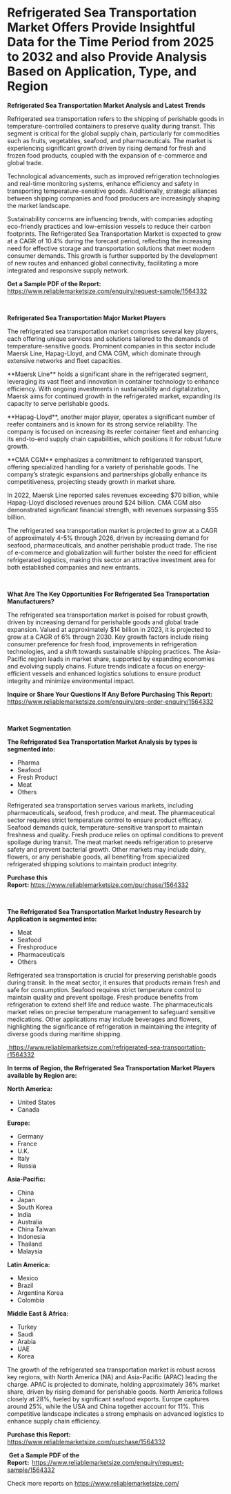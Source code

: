 <p><h1>Refrigerated Sea Transportation Market Offers Provide Insightful Data for the Time Period from 2025 to 2032 and also Provide Analysis Based on Application, Type, and Region</h1></p><p><strong>Refrigerated Sea Transportation Market Analysis and Latest Trends</strong></p>
<p><p>Refrigerated sea transportation refers to the shipping of perishable goods in temperature-controlled containers to preserve quality during transit. This segment is critical for the global supply chain, particularly for commodities such as fruits, vegetables, seafood, and pharmaceuticals. The market is experiencing significant growth driven by rising demand for fresh and frozen food products, coupled with the expansion of e-commerce and global trade. </p><p>Technological advancements, such as improved refrigeration technologies and real-time monitoring systems, enhance efficiency and safety in transporting temperature-sensitive goods. Additionally, strategic alliances between shipping companies and food producers are increasingly shaping the market landscape. </p><p>Sustainability concerns are influencing trends, with companies adopting eco-friendly practices and low-emission vessels to reduce their carbon footprints. The Refrigerated Sea Transportation Market is expected to grow at a CAGR of 10.4% during the forecast period, reflecting the increasing need for effective storage and transportation solutions that meet modern consumer demands. This growth is further supported by the development of new routes and enhanced global connectivity, facilitating a more integrated and responsive supply network.</p></p>
<p><strong>Get a Sample PDF of the Report:&nbsp;</strong> <a href="https://www.reliablemarketsize.com/enquiry/request-sample/1564332?utm_campaign=2799&utm_medium=2&utm_source=Github&utm_content=ia&utm_term=09032025&utm_id=refrigerated-sea-transportation">https://www.reliablemarketsize.com/enquiry/request-sample/1564332</a></p>
<p>&nbsp;</p>
<p><strong>Refrigerated Sea Transportation Major Market Players</strong></p>
<p><p>The refrigerated sea transportation market comprises several key players, each offering unique services and solutions tailored to the demands of temperature-sensitive goods. Prominent companies in this sector include Maersk Line, Hapag-Lloyd, and CMA CGM, which dominate through extensive networks and fleet capacities.</p><p>**Maersk Line** holds a significant share in the refrigerated segment, leveraging its vast fleet and innovation in container technology to enhance efficiency. With ongoing investments in sustainability and digitalization, Maersk aims for continued growth in the refrigerated market, expanding its capacity to serve perishable goods.</p><p>**Hapag-Lloyd**, another major player, operates a significant number of reefer containers and is known for its strong service reliability. The company is focused on increasing its reefer container fleet and enhancing its end-to-end supply chain capabilities, which positions it for robust future growth.</p><p>**CMA CGM** emphasizes a commitment to refrigerated transport, offering specialized handling for a variety of perishable goods. The company’s strategic expansions and partnerships globally enhance its competitiveness, projecting steady growth in market share.</p><p>In 2022, Maersk Line reported sales revenues exceeding $70 billion, while Hapag-Lloyd disclosed revenues around $24 billion. CMA CGM also demonstrated significant financial strength, with revenues surpassing $55 billion. </p><p>The refrigerated sea transportation market is projected to grow at a CAGR of approximately 4-5% through 2026, driven by increasing demand for seafood, pharmaceuticals, and another perishable product trade. The rise of e-commerce and globalization will further bolster the need for efficient refrigerated logistics, making this sector an attractive investment area for both established companies and new entrants.</p></p>
<p>&nbsp;</p>
<p><strong>What Are The Key Opportunities For Refrigerated Sea Transportation Manufacturers?</strong></p>
<p><p>The refrigerated sea transportation market is poised for robust growth, driven by increasing demand for perishable goods and global trade expansion. Valued at approximately $14 billion in 2023, it is projected to grow at a CAGR of 6% through 2030. Key growth factors include rising consumer preference for fresh food, improvements in refrigeration technologies, and a shift towards sustainable shipping practices. The Asia-Pacific region leads in market share, supported by expanding economies and evolving supply chains. Future trends indicate a focus on energy-efficient vessels and enhanced logistics solutions to ensure product integrity and minimize environmental impact.</p></p>
<p><strong>Inquire or Share Your Questions If Any Before Purchasing This Report:</strong> <a href="https://www.reliablemarketsize.com/enquiry/pre-order-enquiry/1564332?utm_campaign=2799&utm_medium=2&utm_source=Github&utm_content=ia&utm_term=09032025&utm_id=refrigerated-sea-transportation">https://www.reliablemarketsize.com/enquiry/pre-order-enquiry/1564332</a></p>
<p>&nbsp;</p>
<p><strong>Market Segmentation</strong></p>
<p><strong>The Refrigerated Sea Transportation Market Analysis by types is segmented into:</strong></p>
<p><ul><li>Pharma</li><li>Seafood</li><li>Fresh Product</li><li>Meat</li><li>Others</li></ul></p>
<p><p>Refrigerated sea transportation serves various markets, including pharmaceuticals, seafood, fresh produce, and meat. The pharmaceutical sector requires strict temperature control to ensure product efficacy. Seafood demands quick, temperature-sensitive transport to maintain freshness and quality. Fresh produce relies on optimal conditions to prevent spoilage during transit. The meat market needs refrigeration to preserve safety and prevent bacterial growth. Other markets may include dairy, flowers, or any perishable goods, all benefiting from specialized refrigerated shipping solutions to maintain product integrity.</p></p>
<p><strong>Purchase this Report:&nbsp;</strong><a href="https://www.reliablemarketsize.com/purchase/1564332?utm_campaign=2799&utm_medium=2&utm_source=Github&utm_content=ia&utm_term=09032025&utm_id=refrigerated-sea-transportation">https://www.reliablemarketsize.com/purchase/1564332</a></p>
<p>&nbsp;</p>
<p><strong>The Refrigerated Sea Transportation Market Industry Research by Application is segmented into:</strong></p>
<p><ul><li>Meat</li><li>Seafood</li><li>Freshproduce</li><li>Pharmaceuticals</li><li>Others</li></ul></p>
<p><p>Refrigerated sea transportation is crucial for preserving perishable goods during transit. In the meat sector, it ensures that products remain fresh and safe for consumption. Seafood requires strict temperature control to maintain quality and prevent spoilage. Fresh produce benefits from refrigeration to extend shelf life and reduce waste. The pharmaceuticals market relies on precise temperature management to safeguard sensitive medications. Other applications may include beverages and flowers, highlighting the significance of refrigeration in maintaining the integrity of diverse goods during maritime shipping.</p></p>
<p><a href="https://www.reliablemarketsize.com/refrigerated-sea-transportation-r1564332?utm_campaign=2799&utm_medium=2&utm_source=Github&utm_content=ia&utm_term=09032025&utm_id=refrigerated-sea-transportation">&nbsp;https://www.reliablemarketsize.com/refrigerated-sea-transportation-r1564332</a></p>
<p><strong>In terms of Region, the Refrigerated Sea Transportation Market Players available by Region are:</strong></p>
<p>
    <p> <strong> North America: </strong>
        <ul>
            <li>United States</li>
            <li>Canada</li>
        </ul>
        </p> 
    <p> <strong> Europe: </strong>
        <ul>
            <li>Germany</li>
            <li>France</li>
            <li>U.K.</li>
            <li>Italy</li>
            <li>Russia</li>
        </ul>
        </p> 
    <p> <strong> Asia-Pacific: </strong>
        <ul>
            <li>China</li>
            <li>Japan</li>
            <li>South Korea</li>
            <li>India</li>
            <li>Australia</li>
            <li>China Taiwan</li>
            <li>Indonesia</li>
            <li>Thailand</li>
            <li>Malaysia</li>
        </ul>
        </p> 
    <p> <strong> Latin America: </strong>
        <ul>
            <li>Mexico</li>
            <li>Brazil</li>
            <li>Argentina Korea</li>
            <li>Colombia</li>
        </ul>
        </p> 
    <p> <strong> Middle East & Africa: </strong>
        <ul>
            <li>Turkey</li>
            <li>Saudi</li>
            <li>Arabia</li>
            <li>UAE</li>
            <li>Korea</li>
        </ul>
    </p>
    </p>
<p><p>The growth of the refrigerated sea transportation market is robust across key regions, with North America (NA) and Asia-Pacific (APAC) leading the charge. APAC is projected to dominate, holding approximately 36% market share, driven by rising demand for perishable goods. North America follows closely at 28%, fueled by significant seafood exports. Europe captures around 25%, while the USA and China together account for 11%. This competitive landscape indicates a strong emphasis on advanced logistics to enhance supply chain efficiency.</p></p>
<p><strong>Purchase this Report: </strong><a href="https://www.reliablemarketsize.com/purchase/1564332?utm_campaign=2799&utm_medium=2&utm_source=Github&utm_content=ia&utm_term=09032025&utm_id=refrigerated-sea-transportation">https://www.reliablemarketsize.com/purchase/1564332</a></p>
<p>&nbsp;<strong>Get a Sample PDF of the Report:&nbsp;&nbsp;</strong><a href="https://www.reliablemarketsize.com/enquiry/request-sample/1564332?utm_campaign=2799&utm_medium=2&utm_source=Github&utm_content=ia&utm_term=09032025&utm_id=refrigerated-sea-transportation">https://www.reliablemarketsize.com/enquiry/request-sample/1564332</a></p>
<p><strong></strong></p>
<p>Check more reports on <a href="https://www.reliablemarketsize.com/?utm_campaign=2799&utm_medium=2&utm_source=Github&utm_content=ia&utm_term=09032025&utm_id=refrigerated-sea-transportation">https://www.reliablemarketsize.com/</a></p>